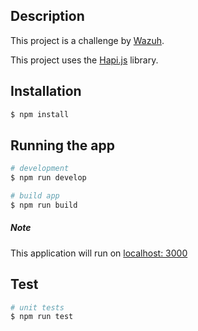 ## Description
This project is a challenge by [Wazuh](https://wazuh.com/).

This project uses the [Hapi.js](https://hapi.dev/tutorials/gettingstarted/?lang=en_US) library.
## Installation

```bash
$ npm install
```

## Running the app

```bash
# development
$ npm run develop

# build app
$ npm run build
```
##### Note
This application will run on [localhost: 3000](https://wazuh.com/)

## Test

```bash
# unit tests
$ npm run test
```
